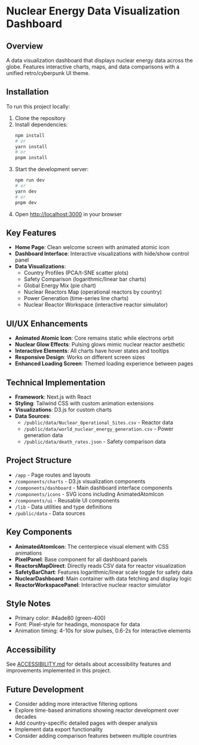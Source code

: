 # Nuclear Energy Data Visualization Dashboard

## Overview
A data visualization dashboard that displays nuclear energy data across the globe. Features interactive charts, maps, and data comparisons with a unified retro/cyberpunk UI theme.

## Installation
To run this project locally:

1. Clone the repository
2. Install dependencies:
   ```bash
   npm install
   # or
   yarn install
   # or
   pnpm install
   ```
3. Start the development server:
   ```bash
   npm run dev
   # or
   yarn dev
   # or
   pnpm dev
   ```
4. Open [http://localhost:3000](http://localhost:3000) in your browser

## Key Features
- **Home Page**: Clean welcome screen with animated atomic icon
- **Dashboard Interface**: Interactive visualizations with hide/show control panel
- **Data Visualizations**:
  - Country Profiles (PCA/t-SNE scatter plots)
  - Safety Comparison (logarithmic/linear bar charts)
  - Global Energy Mix (pie chart)
  - Nuclear Reactors Map (operational reactors by country)
  - Power Generation (time-series line charts)
  - Nuclear Reactor Workspace (interactive reactor simulator)

## UI/UX Enhancements
- **Animated Atomic Icon**: Core remains static while electrons orbit
- **Nuclear Glow Effects**: Pulsing glows mimic nuclear reactor aesthetic
- **Interactive Elements**: All charts have hover states and tooltips
- **Responsive Design**: Works on different screen sizes
- **Enhanced Loading Screen**: Themed loading experience between pages

## Technical Implementation
- **Framework**: Next.js with React
- **Styling**: Tailwind CSS with custom animation extensions
- **Visualizations**: D3.js for custom charts
- **Data Sources**:
  - `/public/data/Nuclear_Operational_Sites.csv` - Reactor data
  - `/public/data/world_nuclear_energy_generation.csv` - Power generation data
  - `/public/data/death_rates.json` - Safety comparison data

## Project Structure
- `/app` - Page routes and layouts
- `/components/charts` - D3.js visualization components
- `/components/dashboard` - Main dashboard interface components
- `/components/icons` - SVG icons including AnimatedAtomIcon
- `/components/ui` - Reusable UI components
- `/lib` - Data utilities and type definitions
- `/public/data` - Data sources

## Key Components
- **AnimatedAtomIcon**: The centerpiece visual element with CSS animations
- **PixelPanel**: Base component for all dashboard panels
- **ReactorsMapDirect**: Directly reads CSV data for reactor visualization
- **SafetyBarChart**: Features logarithmic/linear scale toggle for safety data
- **NuclearDashboard**: Main container with data fetching and display logic
- **ReactorWorkspacePanel**: Interactive nuclear reactor simulator

## Style Notes
- Primary color: #4ade80 (green-400)
- Font: Pixel-style for headings, monospace for data
- Animation timing: 4-10s for slow pulses, 0.6-2s for interactive elements

## Accessibility
See [ACCESSIBILITY.md](./ACCESSIBILITY.md) for details about accessibility features and improvements implemented in this project.

## Future Development
- Consider adding more interactive filtering options
- Explore time-based animations showing reactor development over decades
- Add country-specific detailed pages with deeper analysis
- Implement data export functionality
- Consider adding comparison features between multiple countries